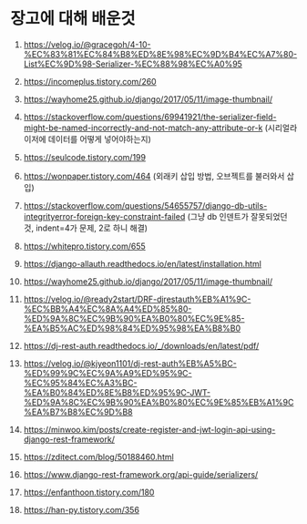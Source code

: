# 장고에 대해 배운것

1. https://velog.io/@gracegoh/4-10-%EC%83%81%EC%84%B8%ED%8E%98%EC%9D%B4%EC%A7%80-List%EC%9D%98-Serializer-%EC%88%98%EC%A0%95

2. https://incomeplus.tistory.com/260

3. https://wayhome25.github.io/django/2017/05/11/image-thumbnail/

4. https://stackoverflow.com/questions/69941921/the-serializer-field-might-be-named-incorrectly-and-not-match-any-attribute-or-k (시리얼라이저에 데이터를 어떻게 넣어야하는지)

5. https://seulcode.tistory.com/199

6. https://wonpaper.tistory.com/464 (외래키 삽입 방법, 오브젝트를 불러와서 삽입)

7. https://stackoverflow.com/questions/54655757/django-db-utils-integrityerror-foreign-key-constraint-failed (그냥 db 인덴트가 잘못되었던 것, indent=4가 문제, 2로 하니 해결)

8. https://whitepro.tistory.com/655

9. https://django-allauth.readthedocs.io/en/latest/installation.html

10. https://wayhome25.github.io/django/2017/05/11/image-thumbnail/

11. https://velog.io/@ready2start/DRF-djrestauth%EB%A1%9C-%EC%BB%A4%EC%8A%A4%ED%85%80-%ED%9A%8C%EC%9B%90%EA%B0%80%EC%9E%85-%EA%B5%AC%ED%98%84%ED%95%98%EA%B8%B0

12. https://dj-rest-auth.readthedocs.io/_/downloads/en/latest/pdf/

13. https://velog.io/@kjyeon1101/dj-rest-auth%EB%A5%BC-%ED%99%9C%EC%9A%A9%ED%95%9C-%EC%95%84%EC%A3%BC-%EA%B0%84%ED%8E%B8%ED%95%9C-JWT-%ED%9A%8C%EC%9B%90%EA%B0%80%EC%9E%85%EB%A1%9C%EA%B7%B8%EC%9D%B8

14. https://minwoo.kim/posts/create-register-and-jwt-login-api-using-django-rest-framework/

15. https://zditect.com/blog/50188460.html

16. https://www.django-rest-framework.org/api-guide/serializers/

17. https://enfanthoon.tistory.com/180

18. https://han-py.tistory.com/356